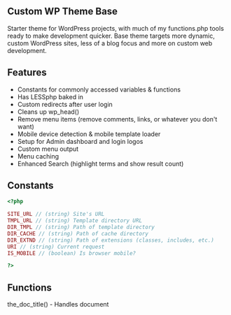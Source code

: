 Custom WP Theme Base
--------------------

Starter theme for WordPress projects, with much of my functions.php tools ready to make development quicker. Base theme targets more dynamic, custom WordPress sites, less of a blog focus and more on custom web development.


Features
--------
- Constants for commonly accessed variables & functions
- Has LESSphp baked in
- Custom redirects after user login
- Cleans up wp_head()
- Remove menu items (remove comments, links, or whatever you don't want)
- Mobile device detection & mobile template loader
- Setup for Admin dashboard and login logos
- Custom menu output
- Menu caching
- Enhanced Search (highlight terms and show result count)


Constants
---------
```php
<?php 

SITE_URL // (string) Site's URL
TMPL_URL // (string) Template directory URL
DIR_TMPL // (string) Path of template directory
DIR_CACHE // (string) Path of cache directory
DIR_EXTND // (string) Path of extensions (classes, includes, etc.)
URI // (string) Current request
IS_MOBILE // (boolean) Is browser mobile?

?>
```
Functions
---------
the_doc_title() - Handles document <title>
menu_cache( $args = array()) - Works the same and handles the same parameters as wp_nav_menu(), but also caches menu
